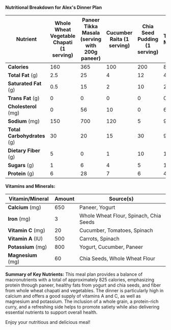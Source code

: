 **Nutritional Breakdown for Alex's Dinner Plan**

| **Nutrient**                | **Whole Wheat Vegetable Chapati (1 serving)** | **Paneer Tikka Masala (serving with 200g paneer)** | **Cucumber Raita (1 serving)** | **Chia Seed Pudding (1 serving)** | **Total Meal**          |
|-----------------------------|-----------------------------------------------|-----------------------------------------------------|-------------------------------|------------------------------------|--------------------------|
| **Calories**                | 160                                           | 365                                                 | 100                           | 200                                | 825                      |
| **Total Fat** (g)          | 2.5                                           | 25                                                  | 4                             | 12                                 | 43.5                     |
| **Saturated Fat** (g)      | 0.5                                           | 15                                                  | 2                             | 10                                 | 27.5                     |
| **Trans Fat** (g)          | 0                                             | 0                                                   | 0                             | 0                                  | 0                        |
| **Cholesterol** (mg)       | 0                                             | 56                                                  | 10                            | 0                                  | 66                       |
| **Sodium** (mg)            | 150                                           | 700                                                 | 120                           | 5                                  | 975                      |
| **Total Carbohydrates** (g)| 30                                            | 20                                                  | 15                            | 30                                 | 95                       |
| **Dietary Fiber** (g)      | 5                                             | 0                                                   | 1                             | 10                                 | 16                       |
| **Sugars** (g)             | 1                                             | 6                                                   | 4                             | 5                                  | 16                       |
| **Protein** (g)            | 6                                             | 28                                                  | 7                             | 6                                  | 47                       |

**Vitamins and Minerals:**

| **Vitamin/Mineral**         | **Amount**                                   | **Source(s)**                                       |
|-----------------------------|---------------------------------------------|----------------------------------------------------|
| **Calcium** (mg)           | 650                                         | Paneer, Yogurt                                      |
| **Iron** (mg)              | 3                                           | Whole Wheat Flour, Spinach, Chia Seeds            |
| **Vitamin C** (mg)         | 20                                          | Cucumber, Tomatoes, Spinach                          |
| **Vitamin A** (IU)         | 500                                         | Carrots, Spinach                                   |
| **Potassium** (mg)         | 800                                         | Yogurt, Cucumber, Paneer                           |
| **Magnesium** (mg)         | 60                                          | Chia Seeds, Whole Wheat Flour                      |

**Summary of Key Nutrients:**
This meal plan provides a balance of macronutrients with a total of approximately 825 calories, emphasizing protein through paneer, healthy fats from yogurt and chia seeds, and fiber from whole wheat chapati and vegetables. The dinner is particularly high in calcium and offers a good supply of vitamins A and C, as well as magnesium and potassium. The inclusion of a whole grain, a protein-rich curry, and a refreshing side helps to promote satiety while also delivering essential nutrients to support overall health. 

Enjoy your nutritious and delicious meal!